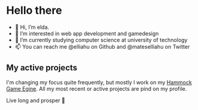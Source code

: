 # Hello there
- 👋 Hi, I’m elda.
- 👀 I’m interested in web app development and gamedesign
- 🌱 I’m currently studying computer science at university of technology
- 📫 You can reach me @elliahu on Github and @mateselliahu on Twitter

## My active projects
I'm changing my focus quite frequently, but mostly I work on my [Hammock Game Egine](https://github.com/elliahu/HammockEngine). All my most recent or active projects are pind on my profile.

Live long and prosper 🖖

